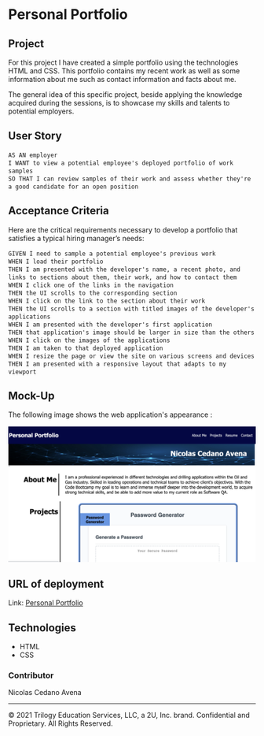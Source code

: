 # Personal Portfolio

## Project

For this project I have created a simple portfolio using the technologies HTML and CSS. This portfolio contains my recent work as well as some information about me such as contact information and facts about me. 

The general idea of this specific project, beside applying the knowledge acquired during the sessions, is to showcase my skills and talents to potential employers. 




## User Story

```
AS AN employer
I WANT to view a potential employee's deployed portfolio of work samples
SO THAT I can review samples of their work and assess whether they're a good candidate for an open position
```


## Acceptance Criteria

Here are the critical requirements necessary to develop a portfolio that satisfies a typical hiring manager’s needs:

```
GIVEN I need to sample a potential employee's previous work
WHEN I load their portfolio
THEN I am presented with the developer's name, a recent photo, and links to sections about them, their work, and how to contact them
WHEN I click one of the links in the navigation
THEN the UI scrolls to the corresponding section
WHEN I click on the link to the section about their work
THEN the UI scrolls to a section with titled images of the developer's applications
WHEN I am presented with the developer's first application
THEN that application's image should be larger in size than the others
WHEN I click on the images of the applications
THEN I am taken to that deployed application
WHEN I resize the page or view the site on various screens and devices
THEN I am presented with a responsive layout that adapts to my viewport
```






## Mock-Up

The following image shows the web application's appearance :

![portfolio demo](./resources/deployed.png)









## URL of deployment

Link: <a href="https://navena9.github.io/02-Personal-Portfolio-Updated/" target="_blank">Personal Portfolio</a>




## Technologies

* HTML
* CSS




### Contributor

Nicolas Cedano Avena
- - -
© 2021 Trilogy Education Services, LLC, a 2U, Inc. brand. Confidential and Proprietary. All Rights Reserved.
